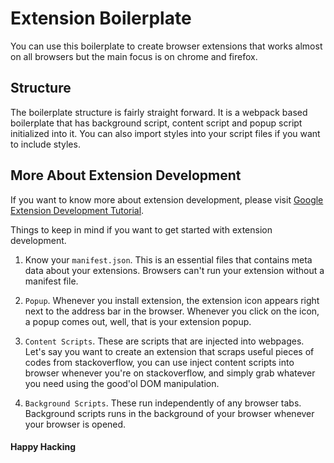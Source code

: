 # Extension Boilerplate

You can use this boilerplate to create browser extensions that works almost on all browsers but the main focus is on chrome and firefox.

## Structure

The boilerplate structure is fairly straight forward. It is a webpack based boilerplate that has background script, content script and popup script initialized into it. You can also import styles into your script files if you want to include styles.

## More About Extension Development

If you want to know more about extension development, please visit [Google Extension Development Tutorial](https://developer.chrome.com/extensions/getstarted).

Things to keep in mind if you want to get started with extension development.

1. Know your `manifest.json`. This is an essential files that contains meta data about your extensions. Browsers can't run your extension without a manifest file.

2. `Popup`. Whenever you install extension, the extension icon appears right next to the address bar in the browser. Whenever you click on the icon, a popup comes out, well, that is your extension popup.

3. `Content Scripts`. These are scripts that are injected into webpages. Let's say you want to create an extension that scraps useful pieces of codes from stackoverflow, you can use inject content scripts into browser whenever you're on stackoverflow, and simply grab whatever you need using the good'ol DOM manipulation.

4. `Background Scripts`. These run independently of any browser tabs. Background scripts runs in the background of your browser whenever your browser is opened.

#### Happy Hacking